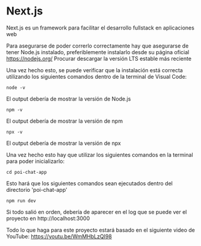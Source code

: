 # Next.js

Next.js es un framework para facilitar el desarrollo fullstack en aplicaciones web

Para asegurarse de poder correrlo correctamente hay que asegurarse de tener Node.js instalado, preferiblemente instalarlo desde su página oficial
https://nodejs.org/
Procurar descargar la versión LTS estable más reciente

Una vez hecho esto, se puede verificar que la instalación está correcta utilizando los siguientes comandos dentro de la terminal de Visual Code:

```
node -v
```
El output debería de mostrar la versión de Node.js

```
npm -v
```
El output debería de mostrar la versión de npm

```
npx -v
```
El output debería de mostrar la versión de npx

Una vez hecho esto hay que utilizar los siguientes comandos en la terminal para poder inicializarlo:

```
cd poi-chat-app
```
Esto hará que los siguientes comandos sean ejecutados dentro del directorio 'poi-chat-app'

```
npm run dev
```
Si todo salió en orden, debería de aparecer en el log que se puede ver el proyecto en http://localhost:3000

Todo lo que haga para este proyecto estará basado en el siguiente video de YouTube:
https://youtu.be/WmMHbLzQI98
